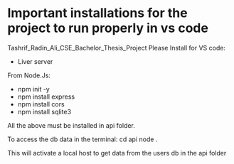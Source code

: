 # Important installations for the project to run properly in vs code
Tashrif_Radin_Ali_CSE_Bachelor_Thesis_Project
Please Install for VS code:
- Liver server

From Node.Js:
-	npm init -y
-	npm install express
-	npm install cors
-	npm install sqlite3

All the above must be installed in api folder.

To access the db data in the terminal:
cd api
node .

This will activate a local host to get data from the users db in the api folder

